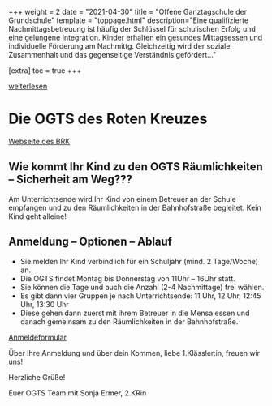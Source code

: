 +++
weight = 2
date = "2021-04-30"
title = "Offene Ganztagschule der Grundschule"
template = "toppage.html"
description="Eine qualifizierte Nachmittagsbetreuung ist häufig der Schlüssel für schulischen Erfolg und eine gelungene Integration. Kinder erhalten ein gesundes Mittags­essen und individuelle Förderung am Nachmittg. Gleichzeitig wird der soziale Zusammenhalt und das gegenseitige Verständnis gefördert..."

[extra]
toc = true
+++

[weiterlesen](https://volksschule-partenkirchen.de/wp-content/uploads/Bericht-u%CC%88ber-OGTS.pdf)

# Die OGTS des Roten Kreuzes

[Webseite des BRK](https://www.brk-gap.de/angebote/unsere-sozialen-dienstleistungen/offene-ganztagsschulen.html)

## **Wie kommt Ihr Kind zu den OGTS Räumlichkeiten – Sicherheit am Weg???**

Am Unterrichtsende wird Ihr Kind von einem Betreuer an der Schule empfangen und zu den Räumlichkeiten in der Bahnhofstraße begleitet. Kein Kind geht alleine!

## **Anmeldung – Optionen – Ablauf**

-   Sie melden Ihr Kind verbindlich für ein Schuljahr (mind. 2 Tage/Woche) an.
-   Die OGTS findet Montag bis Donnerstag von 11Uhr – 16Uhr statt.
-   Sie können die Tage und auch die Anzahl (2-4 Nachmittage) frei wählen.
-   Es gibt dann vier Gruppen je nach Unterrichtsende: 11 Uhr, 12 Uhr, 12:45 Uhr, 13:30 Uhr
-   Diese gehen dann zuerst mit ihrem Betreuer in die Mensa essen und danach gemeinsam zu den Räumlichkeiten in der Bahnhofstraße.

[Anmeldeformular](/downloads/#grundschule)

Über Ihre Anmeldung und über dein Kommen, liebe 1.Klässler:in, freuen wir uns!

Herzliche Grüße!

Euer OGTS Team mit Sonja Ermer, 2.KRin
